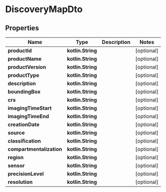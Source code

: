 
# DiscoveryMapDto

## Properties
Name | Type | Description | Notes
------------ | ------------- | ------------- | -------------
**productId** | **kotlin.String** |  |  [optional]
**productName** | **kotlin.String** |  |  [optional]
**productVersion** | **kotlin.String** |  |  [optional]
**productType** | **kotlin.String** |  |  [optional]
**description** | **kotlin.String** |  |  [optional]
**boundingBox** | **kotlin.String** |  |  [optional]
**crs** | **kotlin.String** |  |  [optional]
**imagingTimeStart** | **kotlin.String** |  |  [optional]
**imagingTimeEnd** | **kotlin.String** |  |  [optional]
**creationDate** | **kotlin.String** |  |  [optional]
**source** | **kotlin.String** |  |  [optional]
**classification** | **kotlin.String** |  |  [optional]
**compartmentalization** | **kotlin.String** |  |  [optional]
**region** | **kotlin.String** |  |  [optional]
**sensor** | **kotlin.String** |  |  [optional]
**precisionLevel** | **kotlin.String** |  |  [optional]
**resolution** | **kotlin.String** |  |  [optional]



